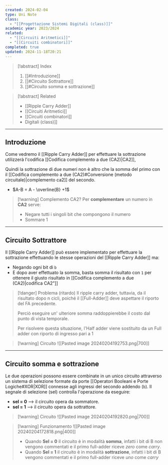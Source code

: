 ```yaml
---
created: 2024-02-04
type: Uni Note
class:
  - "[[Progettazione Sistemi Digitali (class)]]"
academic year: 2023/2024
related:
  - "[[Circuiti Aritmetici]]"
  - "[[Circuiti combinatori]]"
completed: true
updated: 2024-11-18T20:21
---
```

 >[!abstract] Index
>1. [[#Introduzione]]
>2. [[#Circuito Sottrattore]]
>3. [[#Circuito somma e sottrazione]]

>[!abstract] Related
>- [[Ripple Carry Adder]]
>- [[Circuiti Aritmetici]]
>- [[Circuiti combinatori]]
>- [](Circuiti%20combinatori.md)Digitali (class)]]

---
## Introduzione

Come vedremo il [[Ripple Carry Adder]] per effettuare la sottrazione utilizzerà l'codifica [[Codifica complemento a due (CA2)|CA2]],

Quindi la sottrazione di due numeri non è altro che la somma del primo con il [[Codifica complemento a due (CA2)#Conversione (metodo circuitale)|complemento ca2]] del secondo.

- $A-B = A - \overline{B} +1$

>[!warning] Complemento CA2?
>Per **complementare** un numero in **CA2** serve: 
>- Negare tutti i singoli bit che compongono il numero
>- Sommare 1

---
## Circuito Sottrattore

Il [[Ripple Carry Adder]] può essere implementato per effettuare la sottrazione effettuando le stesse operazioni del [[Ripple Carry Adder]] ma:
- Negando ogni bit di `b` 
- E dopo aver effettuato la somma, basta somma il risultato con `1` per ottenere il giusto risultato in  [[Codifica complemento a due (CA2)|codifica CA2"]]

>[!danger] Problema (ritardo)
>Il ripple carry adder, tuttavia, da il risultato dopo n cicli, poiché il [[Full-Adder]] deve aspettare il riporto del FA precedente. 
>
>Perciò eseguire un' ulteriore somma raddoppierebbe il costo dal punto di vista temporale.
>
>Per risolvere questa situazione, l'Half adder viene sostituito da un Full adder con riporto di ingresso pari a 1

>[!warning] Circuito
>![[Pasted image 20240204192753.png|700]]

---
## Circuito somma e sottrazione

Le due operazioni possono essere combinate in un unico circuito attraverso un sistema di selezione formate da porte [[Operatori Booleani e Porte Logiche#XOR|XOR]] connesse agli ingressi del secondo addendo (`b`). Il segnale di selezione (sel) controlla l'operazione da eseguire: 
- **sel = 0** --> il circuito opera da sommatore.
- **sel = 1** --> il circuito opera da sottrattore.

>[!warning] Circuito
>![[Pasted image 20240204192820.png|700]]

>[!warning] Funzionamento
>![[Pasted image 20240204172818.png|400]]
>- Quando **Sel = 0** il circuito è in modalità **somma**, infatti i bit di B non vengono commentati e il primo full-adder riceve *zero* come *carry*.
>- Quando **Sel = 1** il circuito è in modalità **sottrazione**, infatti i bit di B vengono commentati e il primo full-adder riceve *uno* come *carry* 

